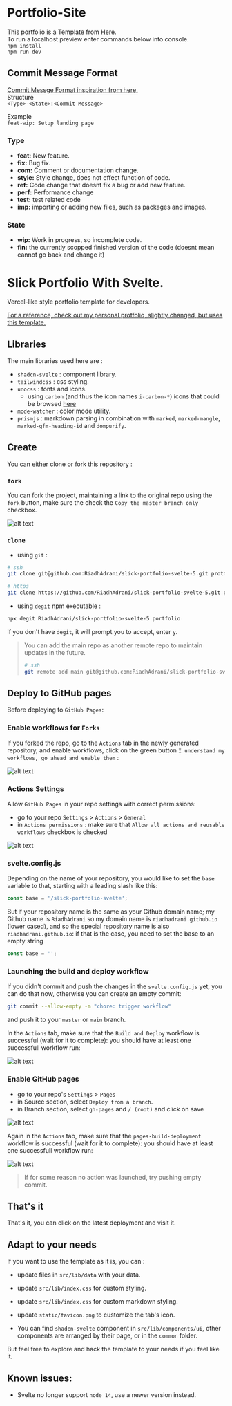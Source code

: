 # Portfolio-Site
This portfolio is a Template from [Here](https://github.com/RiadhAdrani/slick-portfolio-svelte-5).  
To run a localhost preview enter commands below into console.   
`npm install`  
`npm run dev` 
## Commit Message Format
[Commit Messge Format inspiration from here.](https://gist.github.com/develar/273e2eb938792cf5f86451fbac2bcd51)  
Structure  
` <Type>-<State>:<Commit Message> `  
  
Example  
`feat-wip: Setup landing page`
### Type
- **feat:** New feature.
- **fix:** Bug fix.
- **com:** Comment or documentation change.
- **style:** Style change, does not effect function of code.
- **ref:** Code change that doesnt fix a bug or add new feature.
- **perf:** Performance change
- **test:** test related code
- **imp:** importing or adding new files, such as packages and images.
  
### State
- **wip:** Work in progress, so incomplete code.
- **fin:** the currently scopped finished version of the code (doesnt mean cannot go back and change it)



# Slick Portfolio With Svelte.

Vercel-like style portfolio template for developers.

[For a reference, check out my personal protfolio, slightly changed, but uses this template.](https://riadhadrani.github.io/RiadhAdrani)

## Libraries

The main libraries used here are :

- `shadcn-svelte` : component library.
- `tailwindcss` : css styling.
- `unocss` : fonts and icons.
  - using `carbon` (and thus the icon names `i-carbon-*`) icons that could be browsed [here](https://icones.js.org/collection/carbon)
- `mode-watcher` : color mode utility.
- `prismjs` : markdown parsing in combination with `marked`, `marked-mangle`, `marked-gfm-heading-id` and `dompurify`.

## Create

You can either clone or fork this repository :

### `fork`

You can fork the project, maintaining a link to the original repo using the `fork` button, make sure the check the `Copy the master branch only` checkbox.

![alt text](./screenshots/image.png)

### `clone`

- using `git` :

```bash
# ssh
git clone git@github.com:RiadhAdrani/slick-portfolio-svelte-5.git protfolio

# https
git clone https://github.com/RiadhAdrani/slick-portfolio-svelte-5.git protfolio
```

- using `degit` npm executable :

```bash
npx degit RiadhAdrani/slick-portfolio-svelte-5 portfolio
```

if you don't have `degit`, it will prompt you to accept, enter `y`.

> You can add the main repo as another remote repo to maintain updates in the future.
>
> ```bash
> # ssh
> git remote add main git@github.com:RiadhAdrani/slick-portfolio-svelte-5.git
> ```

## Deploy to GitHub pages

Before deploying to `GitHub Pages`:

### Enable workflows for `Forks`

If you forked the repo, go to the `Actions` tab in the newly generated repository, and enable workflows, click on the green button `I understand my workflows, go ahead and enable them` :

![alt text](./screenshots/enable-fork-workflow.png)

### Actions Settings

Allow `GitHub Pages` in your repo settings with correct permissions:

- go to your repo `Settings` > `Actions` > `General`
- in `Actions permissions` : make sure that `Allow all actions and reusable workflows` checkbox is checked

![alt text](./screenshots/settings-actions.png)

### svelte.config.js

Depending on the name of your repository, you would like to set the `base` variable to that, starting with a leading slash like this:

```js
const base = '/slick-portfolio-svelte';
```

But if your repository name is the same as your Github domain name; my Github name is `RiadhAdrani` so my domain name is `riadhadrani.github.io` (lower cased), and so the special repository name is also `riadhadrani.github.io`: if that is the case, you need to set the base to an empty string

```js
const base = '';
```

### Launching the build and deploy workflow

If you didn't commit and push the changes in the `svelte.config.js` yet, you can do that now, otherwise you can create an empty commit:

```bash
git commit --allow-empty -m "chore: trigger workflow"
```

and push it to your `master` or `main` branch.

In the `Actions` tab, make sure that the `Build and Deploy` workflow is successful (wait for it to complete): you should have at least one successfull workflow run:

![alt text](./screenshots/build-and-deploy-action.png)

### Enable GitHub pages

- go to your repo's `Settings` > `Pages`
- in Source section, select `Deploy from a branch`.
- in Branch section, select `gh-pages` and `/ (root)` and click on save

![alt text](./screenshots/enable-gh-pages.png)

Again in the `Actions` tab, make sure that the `pages-build-deployment` workflow is successful (wait for it to complete): you should have at least one successfull workflow run:

![alt text](./screenshots/pages-build-deployment-action.png)

> If for some reason no action was launched, try pushing empty commit.

## That's it

That's it, you can click on the latest deployment and visit it.

## Adapt to your needs

If you want to use the template as it is, you can :

- update files in `src/lib/data` with your data.
- update `src/lib/index.css` for custom styling.
- update `src/lib/index.css` for custom markdown styling.

- update `static/favicon.png` to customize the tab's icon.

- You can find `shadcn-svelte` component in `src/lib/components/ui`, other components are arranged by their page, or in the `common` folder.

But feel free to explore and hack the template to your needs if you feel like it.

## Known issues:

- Svelte no longer support `node 14`, use a newer version instead.
